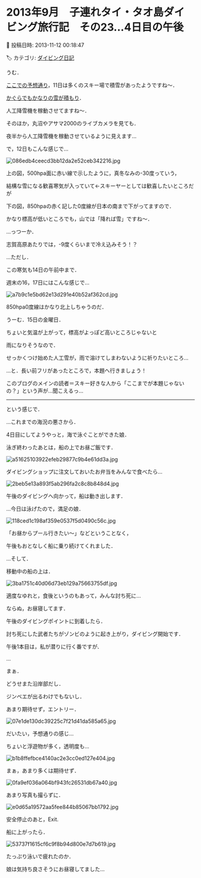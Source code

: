 # 2013年9月　子連れタイ・タオ島ダイビング旅行記　その23…4日目の午後

📅 投稿日時: 2013-11-12 00:18:47

🏷️ カテゴリ: [ダイビング日記](ce3a7a8d424d112fce83ee85c81a0e344.md)

うむ．


[ここでの予想通り](ec51ec8627f01fdc1d83bfc0667ded835.md)，11日は多くのスキー場で積雪があったようですね～．





[かぐらでもかなりの雪が積もり](https://www.facebook.com/media/set/?set=a.412437132216946.1073741835.241102069350454&type=1)．


人工降雪機を稼動させてますね～．


そのほか，丸沼やアサマ2000のライブカメラを見ても．


夜半から人工降雪機を稼動させているように見えます…





で，12日もこんな感じで…




![086edb4ceecd3bb12da2e52ceb342216.jpg](images/086edb4ceecd3bb12da2e52ceb342216.jpg)




上の図，500hpa面に赤い線で示したように，真冬なみの-30度っていう，


結構な雪になる歓喜寒気が入っていて←スキーヤーとしては歓喜したいところだが


下の図，850hpaの赤く記した0度線が日本の南まで下がってますので．


かなり標高が低いところでも，山では「降れば雪」ですね～．


…っつーか．


志賀高原あたりでは，-9度くらいまで冷え込みそう！？





…ただし．


この寒気も14日の午前中まで．


週末の16，17日にはこんな感じで…




![a7b9c1e5bd62e13d291e40b52af362cd.jpg](images/a7b9c1e5bd62e13d291e40b52af362cd.jpg)




850hpa0度線はかなり北上しちゃうのだ．





うーむ．15日の金曜日．


ちょいと気温が上がって，標高がよっぽど高いところじゃないと


雨になりそうなので．


せっかくつけ始めた人工雪が，雨で溶けてしまわないように祈りたいところ…





…と．長い前フリがあったところで，本題へ行きましょう！


このブログのメインの読者＝スキー好きな人から「ここまでが本題じゃないの？」という声が…聞こえるっ…


---





という感じで．


…これまでの海況の悪さから．


4日目にしてようやっと，海で泳ぐことができた娘．





泳ぎ終わったあとは，船の上でお昼ご飯です．




![a51625103922efeb29877c9b4e61dd3a.jpg](images/a51625103922efeb29877c9b4e61dd3a.jpg)




ダイビングショップに注文しておいたお弁当をみんなで食べたら…




![2beb5e13a893f5ab296fa2c8c8b848d4.jpg](images/2beb5e13a893f5ab296fa2c8c8b848d4.jpg)




午後のダイビングへ向かって，船は動き出します．





…今日は泳げたので，満足の娘．




![118ced1c198af359e0537f5d0490c56c.jpg](images/118ced1c198af359e0537f5d0490c56c.jpg)




「お昼からプール行きたい～」などということなく，


午後もおとなしく船に乗り続けてくれました．





…そして．


移動中の船の上は．




![3ba1751c40d06d73eb129a75663755df.jpg](images/3ba1751c40d06d73eb129a75663755df.jpg)




適度なゆれと，食後というのもあって，みんな討ち死に…


ならぬ，お昼寝してます．





午後のダイビングポイントに到着したら．


討ち死にした武者たちがゾンビのように起き上がり，ダイビング開始です．





午後1本目は，私が潜りに行く番ですが．


…


まぁ．


どうせまた沿岸部だし．


ジンベエが出るわけでもないし．


あまり期待せず，エントリー．




![07e1de130dc39225c7f21d41da585a65.jpg](images/07e1de130dc39225c7f21d41da585a65.jpg)




だいたい，予想通りの感じ…


ちょいと浮遊物が多く，透明度も…




![b1b8ffefbce4140ac2e3cc0ed127e404.jpg](images/b1b8ffefbce4140ac2e3cc0ed127e404.jpg)




まぁ，あまり多くは期待せず．




![0fa9ef036a064bf943fc26531db67a40.jpg](images/0fa9ef036a064bf943fc26531db67a40.jpg)




あまり写真も撮らずに．




![e0d65a19572aa5fee844b85067bb1792.jpg](images/e0d65a19572aa5fee844b85067bb1792.jpg)




安全停止のあと，Exit.





船に上がったら．




![53737f1615cf6c9f8b94d800e7d7b619.jpg](images/53737f1615cf6c9f8b94d800e7d7b619.jpg)




たっぷり泳いで疲れたのか．


娘は気持ち良さそうにお昼寝してました…
